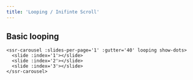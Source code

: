 ```yaml
---
title: 'Looping / Inifinte Scroll'
---
```


## Basic looping

<ssr-carousel :slides-per-page='1' :gutter='40' looping show-dots>
  <slide :index='1'>
    <visual image='https://via.placeholder.com/150' :aspect='16/9'></visual>
  </slide>
  <slide :index='2'>
   <visual image=https://via.placeholder.com/300' :aspect='16/9'></visual>
  </slide>
  <slide :index='3'>
    <visual image=https://via.placeholder.com/400' :aspect='16/9'></visual>
  </slide>
</ssr-carousel>

```vue
<ssr-carousel :slides-per-page='1' :gutter='40' looping show-dots>
  <slide :index='1'></slide>
  <slide :index='2'></slide>
  <slide :index='3'></slide>
</ssr-carousel>
```
